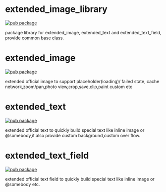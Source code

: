 # extended_image_library

[![pub package](https://img.shields.io/pub/v/extended_image_library.svg)](https://pub.dartlang.org/packages/extended_image_library)

package library for extended_image, extended_text and extended_text_field, provide common base class.

# extended_image

[![pub package](https://img.shields.io/pub/v/extended_image.svg)](https://pub.dartlang.org/packages/extended_image)

extended official image to support placeholder(loading)/ failed state, cache network,zoom/pan,photo view,crop,save,clip,paint custom etc

# extended_text

[![pub package](https://img.shields.io/pub/v/extended_text.svg)](https://pub.dartlang.org/packages/extended_text)

extended official text to quickly build special text like inline image or @somebody,it also provide custom background,custom over flow.

# extended_text_field

[![pub package](https://img.shields.io/pub/v/extended_text_field.svg)](https://pub.dartlang.org/packages/extended_text_field)

extended official text field to quickly build special text like inline image or @somebody etc.